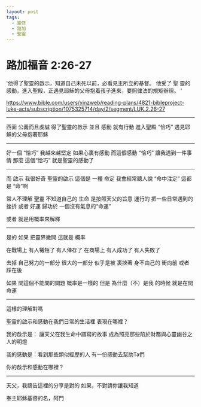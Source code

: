 ```yaml
---
layout: post
tags:
  - 靈修
  - 路加
  - 聖靈
---
```


# 路加福音 2:26-27

'他得了聖靈的啟示，知道自己未死以前，必看見主所立的基督。 他受了 聖 靈的感動，進入聖殿，正遇見耶穌的父母抱着孩子進來，要照律法的規矩辦理。 '

https://www.bible.com/users/xinzweb/reading-plans/4821-bibleproject-luke-acts/subscription/1075325714/day/2/segment/LUK.2.26-27

---

西面 公義而且虔誠
得了聖靈的啟示
並且 感動
就有行動 進入聖殿
“恰巧” 遇見耶穌的父母抱著耶穌

---

好一個 “恰巧”
我越來越堅定
如果心裏有感動
而這個感動 “恰巧” 讓我遇到一件事情
那麼 這個“恰巧” 就是聖靈的感動了

---

而 啟示
我很好奇 聖靈的啟示
這個是 一種 命定
我會經常聽人說 “命中注定”
這都是 “命”啊

常人不理解 聖靈
不知道自己的 生命 是按照天父的旨意 運行的
把一些日常遇到的 挫折 或者 好運 歸功於 一個沒有氣息的“命運”

或者 就是用概率來解釋

---

是的 如果 把靈界撇開
這就是 概率

在戰場上 有人犧牲了 有人倖存了
在商場上 有人成功了 有人失敗了

去掉 自己努力的一部分
很大的一部分 似乎是被 裹挾著
身不由己的 衝向前 或者 踩在後

如果 問這個不能問的問題 
概率是一樣的
但是 為什麼（不）是我 的時候
就是在問 命運

---

這樣的理解對嗎

聖靈的啟示和感動在我們日常的生活裡
表現在哪裡？

我的啟示是：
讓天父在我生命中譜寫的故事
成為照亮那些陷於財務與心靈幽谷之人的明燈

我的感動是：看到那些類似經歷的人 有一份感動去幫助Ta們

你的啟示和感動在哪裡？

---

天父，我禱告這裡的分享是對的
如果，不對請你讓我知道

奉主耶穌基督的名，阿門